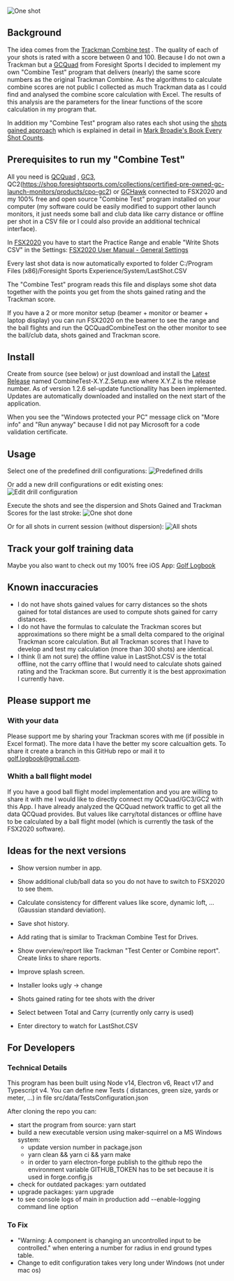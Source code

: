 ![One shot](screenshots/220106_CombineTest_OneShot.png)

## Background

The idea comes from
the [Trackman Combine test](https://www.dennissalesgolf.com/golf-drills-and-practice-blogs/2016/3/6/trackman-combine-test-benchmark-your-game)
. The quality of each of your shots is rated with a score between 0 and 100. Because I do not own a Trackman but a
[GCQuad](https://www.foresightsports.com/gcquad-quadrascopic-launch-monitor) from Foresight Sports I decided to
implement my own "Combine Test" program that delivers (nearly)
the same score numbers as the original Trackman Combine. As the algorithms to calculate combine scores are not public I
collected as much Trackman data as I could find and analysed the combine score calculation with Excel. The results of
this analysis are the parameters for the linear functions of the score calculation in my program that.

In addition my "Combine Test" program also rates each shot using
the [shots gained approach](https://www.pgatour.com/news/2016/05/31/strokes-gained-defined.html) which is explained in
detail in [Mark Broadie's Book Every Shot Counts](https://www.amazon.com/-/es/Mark-Broadie/dp/1592407501).

## Prerequisites to run my "Combine Test"

All you need is [QCQuad](https://www.foresightsports.com/gcquad-quadrascopic-launch-monitor)
, [GC3](https://www.foresightsports.com/gc3),
QC2(https://shop.foresightsports.com/collections/certified-pre-owned-gc-launch-monitors/products/cpo-gc2)
or [GCHawk](https://www.foresightsports.com/gchawk) connected to FSX2020 and my 100% free and open source "Combine Test"
program installed on your computer (my software could be easily modified to support other launch monitors, it just needs
some ball and club data like carry distance or offline per shot in a CSV file or I could also provide an additional
technical interface).

In [FSX2020](https://www.foresightsports.com/fsx2020) you have to start the Practice Range and enable "Write Shots CSV"
in the
Settings: [FSX2020 User Manual - General Settings](https://www.foresightsports.com/fsx-2020-user-manual#:~:text=Write%20Shots%20CSV%3A%20When%20enabled,game%20to%20assist%20with%20aim)

Every last shot data is now automatically exported to folder C:/Program Files (x86)/Foresight Sports
Experience/System/LastShot.CSV

The "Combine Test" program reads this file and displays some shot data together with the points you get from the shots
gained rating and the Trackman score.

If you have a 2 or more monitor setup (beamer + monitor or beamer + laptop display) you can run FSX2020 on the beamer to
see the range and the ball flights and run the QCQuadCombineTest on the other monitor to see the ball/club data, shots
gained and Trackman score.

## Install

Create from source (see below) or just download and install
the [Latest Release](https://github.com/christianrehn/CombineTest/releases) named CombineTest-X.Y.Z.Setup.exe where
X.Y.Z is the release number. As of version 1.2.6 sel-update functionallity has been implemented. Updates are
automatically downloaded and installed on the next start of the application.

When you see the "Windows protected your PC" message click on "More info" and "Run anyway" because I did not pay
Microsoft for a code validation certificate.

## Usage

Select one of the predefined drill configurations:
![Predefined drills](screenshots/220106_CombineTest_SelectDrill.png)

Or add a new drill configurations or edit existing ones:
![Edit drill configuration](screenshots/220106_CombineTest_EditDrillConfiguration.png)

Execute the shots and see the dispersion and Shots Gained and Trackman Scores for the last stroke:
![One shot done](screenshots/220106_CombineTest_OneShotDone.png)

Or for all shots in current session (without dispersion):
![All shots](screenshots/220106_CombineTest_AllShots.png)

## Track your golf training data

Maybe you also want to check out my 100% free iOS App: [Golf Logbook](https://christianrehn.github.io/golf-logbook/)

## Known inaccuracies

* I do not have shots gained values for carry distances so the shots gained for total distances are used to compute
  shots gained for carry distances.
* I do not have the formulas to calculate the Trackman scores but approximations so there might be a small delta
  compared to the original Trackman score calculation. But all Trackman scores that I have to develop and test my
  calculation (more than 300 shots)  are identical.
* I think (I am not sure) the offline value in LastShot.CSV is the total offline, not the carry offline that I would
  need to calculate shots gained rating and the Trackman score. But currently it is the best approximation I currently
  have.

## Please support me

### With your data

Please support me by sharing your Trackman scores with me (if possible in Excel format). The more data I have the better
my score calcualtion gets. To share it create a branch in this GitHub repo or mail it to golf.logbook@gmail.com.

### Whith a ball flight model

If you have a good ball flight model implementation and you are willing to share it with me I would like to directly
connect my QCQuad/GC3/GC2 with this App. I have already analyzed the QCQuad network traffic to get all the data QCQuad
provides. But values like carry/total distances or offline have to be calculated by a ball flight model (which is
currently the task of the FSX2020 software).

## Ideas for the next versions

* Show version number in app.
* Show additional club/ball data so you do not have to switch to FSX2020 to see them.
* Calculate consistency for different values like score, dynamic loft, ... (Gaussian standard deviation).
* Save shot history.
* Add rating that is similar to Trackman Combine Test for Drives.
* Show overview/report like Trackman "Test Center or Combine report". Create links to share reports.
* Improve splash screen.

* Installer looks ugly -> change
* Shots gained rating for tee shots with the driver
* Select between Total and Carry (currently only carry is used)
* Enter directory to watch for LastShot.CSV

## For Developers

### Technical Details

This program has been built using Node v14, Electron v6, React v17 and Typescript v4. You can define new Tests (
distances, green size, yards or meter, ...) in file src/data/TestsConfiguration.json

After cloning the repo you can:

* start the program from source: yarn start
* build a new executable version using maker-squirrel on a MS Windows system:
    * update version number in package.json
    * yarn clean && yarn ci && yarn make
    * in order to yarn electron-forge publish to the github repo the environment variable GITHUB_TOKEN has to be set
      because it is used in forge.config.js
* check for outdated packages: yarn outdated
* upgrade packages: yarn upgrade
* to see console logs of main in production add --enable-logging command line option

### To Fix

* "Warning: A component is changing an uncontrolled input to be controlled." when entering a number for radius in end
  ground types table.
* Change to edit configuration takes very long under Windows (not under mac os)

